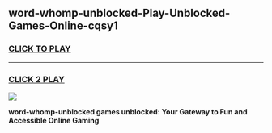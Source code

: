 
## word-whomp-unblocked-Play-Unblocked-Games-Online-cqsy1
<h3>
<a href="https://premium76.site?title=word-whomp-unblocked&ref=25A">CLICK TO PLAY</a></h3>
<hr>

<h3>
<a href="https://premium76.site?title=word-whomp-unblocked&ref=25A">CLICK 2 PLAY</a>
  
</h3>

<a href="https://premium76.site?title=word-whomp-unblocked&ref=25A"><img src="https://clearcache.store/games.png"></a>


**word-whomp-unblocked games unblocked: Your Gateway to Fun and Accessible Online Gaming**

